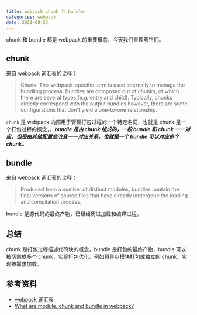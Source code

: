 ```yaml
---
title: webpack chunk 与 bundle
categories: webpack
date: 2021-08-23
---
```


chunk 和 bundle 都是 webpack 的重要概念，今天我们来理解它们。

## chunk

来自 webpack 词汇表的诠释：

> Chunk: This webpack-specific term is used internally to manage the bundling process. Bundles are composed out of chunks, of which there are several types (e.g. entry and child). Typically, chunks directly correspond with the output bundles however, there are some configurations that don't yield a one-to-one relationship.

`chunk` 是 webpack 内部用于管理打包过程的一个特定名词，也就是 chunk 是一个打包过程的概念，。**_bundle 是由 chunk 组成的，一般 bundle 和 chunk 一一对应，但是由其他配置会改变一一对应关系，也就是一个 bundle 可以对应多个 chunk。_**

## bundle

来自 webpack 词汇表的诠释：

> Produced from a number of distinct modules, bundles contain the final versions of source files that have already undergone the loading and compilation process.

bundle 是源代码的最终产物，已经经历过加载和编译过程。

## 总结

chunk 是打包过程描述代码块的概念，bundle 是打包的最终产物，bundle 可以被切割成多个 chunk，实现打包优化。例如将异步模块打包成独立的 chunk，实现按需求加载。

## 参考资料

- [webpack 词汇表](https://webpack.js.org/glossary/)
- [What are module, chunk and bundle in webpack?](https://stackoverflow.com/questions/42523436/what-are-module-chunk-and-bundle-in-webpack)
